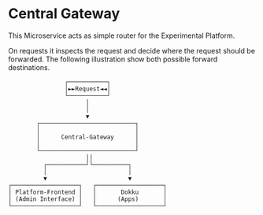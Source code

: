 # Central Gateway

This Microservice acts as simple router for the Experimental Platform.

On requests it inspects the request and decide where the request should be forwarded.
The following illustration show both possible forward destinations.

```
                ┌───────────┐
                │►►Request◄◄│
                └───────────┘
                      │
                      │
                      ▼
        ┌───────────────────────────┐
        │                           │
        │      Central-Gateway      │
        │                           │
        └───────────────────────────┘
                      ││
          ┌───────────┘└──────────┐
          │                       │
          ▼                       ▼
┌───────────────────┐   ┌───────────────────┐
│ Platform-Frontend │   │       Dokku       │
│ (Admin Interface) │   │      (Apps)       │
└───────────────────┘   └───────────────────┘
```

